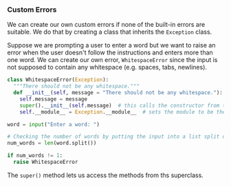 ### Custom Errors

We can create our own custom errors if none of the built-in errors are suitable. We do that by creating a class that inherits the `Exception` class.

Suppose we are prompting a user to enter a word but we want to raise an error when the user doesn't follow the instructions and enters more than one word. We can create our own error, `WhitespaceError` since the input is not supposed to contain any whitespace (e.g. spaces, tabs, newlines).

```python
class WhitespaceError(Exception):
  """There should not be any whitespace."""
  def __init__(self, message = "There should not be any whitespace."):
    self.message = message
    super().__init__(self.message)  # this calls the constructor from the superclass, Exception
    self.__module__ = Exception.__module__  # sets the module to be the smae as the superclass, Exception

word = input("Enter a word: ")

# Checking the number of words by putting the input into a list split on whitespace
num_words = len(word.split())

if num_words != 1:
  raise WhitespaceError
```

The `super()` method lets us access the methods from ths superclass. 
